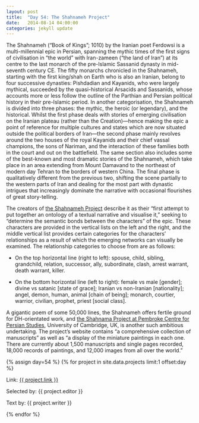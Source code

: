 ```yaml
---
layout: post
title:  "Day 54: The Shahnameh Project"
date:   2014-08-14 04:00:00
categories: jekyll update
---
```


<!-- Remember to change the date above -->


The Shahnameh (“Book of Kings”; 1010) by the Iranian poet Ferdowsi  is a multi-millennial epic in Persian, spanning the mythic times of the first signs of civilisation in “the world” with Iran-zameen (“the land of Iran”) at its centre to the last monarch of the pre-Islamic Sassanid dynasty in mid-seventh century CE. The fifty monarchs chronicled in the Shahnameh, starting with the first king/shah on Earth who is also an Iranian, belong to four successive dynasties: Pishdadian and Kayanids, who were largely mythical, succeeded by the quasi-historical Arsacids and Sassanids, whose accounts more or less follow the outline of the Parthian and Persian political history in their pre-Islamic period. In another categorisation, the Shahnameh is divided into three phases: the mythic, the heroic (or legendary), and the historical. Whilst the first phase deals with stories of emerging civilisation on the Iranian plateau (rather than the Creation)—hence making the epic a point of reference for multiple cultures and states which are now situated outside the political borders of Iran—the second phase mainly revolves around the two houses of the royal Kayanids and their chief vassal champions, the sons of Nariman, and the interaction of these families both in the court and out on the battlefield. The same section also includes some of the best-known and most dramatic stories of the Shahnameh, which take place in an area extending from Mount Damavand to the northeast of modern day Tehran to the borders of western China. The final phase is qualitatively different from the previous two, shifting the scene partially to the western parts of Iran and dealing for the most part with dynastic intrigues that increasingly dominate the narrative with occasional flourishes of great story-telling.

The creators of [the Shahnameh Project](http://www.nimrouz.ir/shahnameh/)  describe it as their “first attempt  to put together an ontology of a textual narrative and visualise it,” seeking to “determine the semantic bonds between the characters” of the epic.  These characters are provided in the vertical lists on the left and the right, and the middle vertical list provides certain categories for the characters’ relationships as a result of which the emerging networks can visually be examined. The relationship categories to choose from are as follows:

-  On the top horizontal line (right to left): spouse, child, sibling, grandchild, relation, successor, ally, subordinate, clash, arrest warrant, death warrant, killer.

-  On the bottom horizontal line (left to right): female vs male [gender]; divine vs satanic [state of grace]; Iranian vs non-Iranian [nationality]; angel, demon, human, animal [chain of being]; monarch, courtier, warrior, civilian, prophet, priest [social class].

A gigantic poem of some 50,000 lines, the Shahnameh offers fertile ground for DH-orientated work, and [the Shahnama Project at Pembroke Centre for Persian Studies](http://shahnama.caret.cam.ac.uk/new/jnama/page/), University of Cambridge, UK, is another such ambitious undertaking. The project’s website contains “a comprehensive collection of manuscripts” as well as “a display of the miniature paintings in each one. There are currently about 1,500 manuscripts and single pages recorded, 18,000 records of paintings, and 12,000 images from all over the world.”






<!-- Remember to assign the day -->
{% assign day=54 %}
{% for project in site.data.projects limit:1 offset:day %}
<p>Link: <a href="{{ project.link }}">{{ project.link }}</a></p>
<p>Selected by: {{ project.editor }}</p>
<p>Text by: {{ project.writer }}</p>
{% endfor %}
